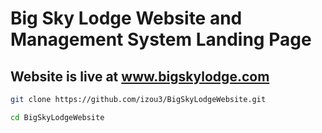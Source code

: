 # Big Sky Lodge Website and Management System Landing Page

##  Website is live at www.bigskylodge.com 


```bash
git clone https://github.com/izou3/BigSkyLodgeWebsite.git

cd BigSkyLodgeWebsite 

```
